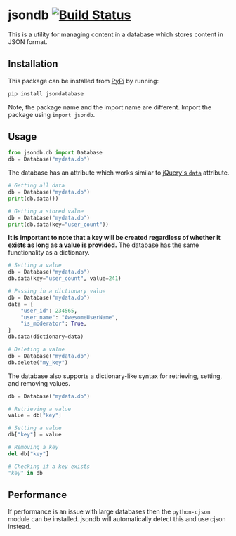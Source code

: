 # jsondb [![Build Status][travis-image]][travis-build]

This is a utility for managing content in a database which stores
content in JSON format.

## Installation

This package can be installed from [PyPi](https://pypi.python.org/pypi/jsondatabase) by running:

```bash
pip install jsondatabase
```

Note, the package name and the import name are different.
Import the package using `import jsondb`.

## Usage

```python
from jsondb.db import Database
db = Database("mydata.db")
```

The database has an attribute which works similar to
[jQuery's `data`][jquery-data] attribute.

```python
# Getting all data
db = Database("mydata.db")
print(db.data())
```

```python
# Getting a stored value
db = Database("mydata.db")
print(db.data(key="user_count"))
```

**It is important to note that a key will be created regardless of whether it
exists as long as a value is provided.** The database has the same functionality
as a dictionary.

```python
# Setting a value
db = Database("mydata.db")
db.data(key="user_count", value=241)
```

```python
# Passing in a dictionary value
db = Database("mydata.db")
data = {
    "user_id": 234565,
    "user_name": "AwesomeUserName",
    "is_moderator": True,
}
db.data(dictionary=data)
```

```python
# Deleting a value
db = Database("mydata.db")
db.delete("my_key")
```

The database also supports a dictionary-like syntax for retrieving, setting, and
removing values.

```python
db = Database("mydata.db")

# Retrieving a value
value = db["key"]

# Setting a value
db["key"] = value

# Removing a key
del db["key"]

# Checking if a key exists
"key" in db
```

## Performance
If performance is an issue with large databases then the `python-cjson` module
can be installed. jsondb will automatically detect this and use cjson instead.

[jquery-data]: http://api.jquery.com/data/
[travis-build]: https://travis-ci.org/gunthercox/jsondb
[travis-image]: https://travis-ci.org/gunthercox/jsondb.svg
